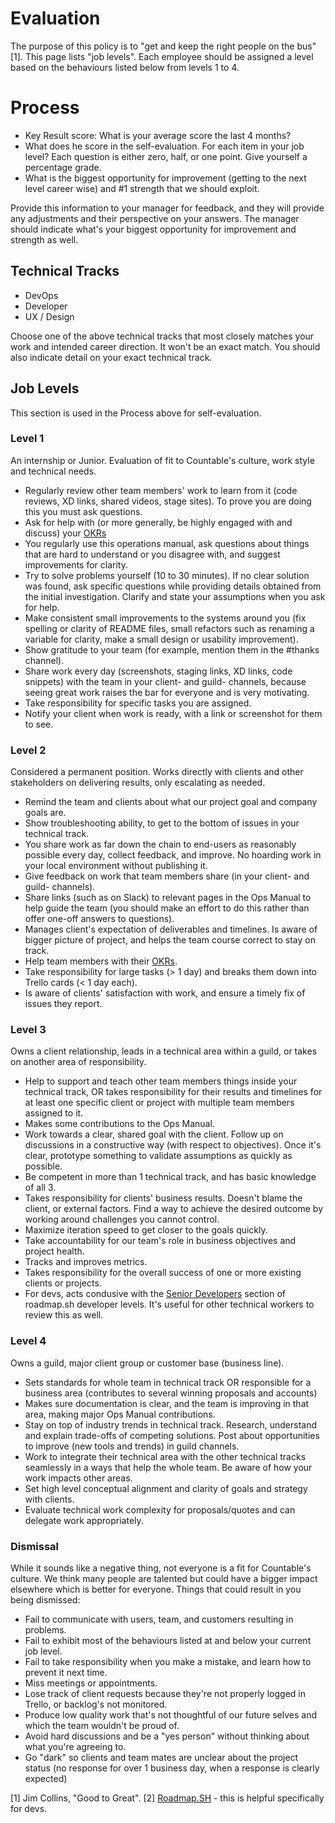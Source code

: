 
# Evaluation

The purpose of this policy is to "get and keep the right people on the bus" [1]. This page lists "job levels". Each employee should be assigned a level based on the behaviours listed below from levels 1 to 4.

# Process
  * Key Result score: What is your average score the last 4 months?
  * What does he score in the self-evaluation. For each item in your job level? Each question is either zero, half, or one point. Give yourself a percentage grade.
  * What is the biggest opportunity for improvement (getting to the next level career wise) and #1 strength that we should exploit.
  
Provide this information to your manager for feedback, and they will provide any adjustments and their perspective on your answers. The manager should indicate what's your biggest opportunity for improvement and strength as well.

## Technical Tracks
  * DevOps
  * Developer
  * UX / Design

Choose one of the above technical tracks that most closely matches your work and intended career direction. It won't be an exact match. You should also indicate detail on your exact technical track.

## Job Levels

This section is used in the Process above for self-evaluation.

### Level 1
An internship or Junior. Evaluation of fit to Countable's culture, work style and technical needs.

   * Regularly review other team members' work to learn from it (code reviews, XD links, shared videos, stage sites). To prove you are doing this you must ask questions.
   * Ask for help with (or more generally, be highly engaged with and discuss) your [OKRs](../../OKRS.md)
   * You regularly use this operations manual, ask questions about things that are hard to understand or you disagree with, and suggest improvements for clarity.
   * Try to solve problems yourself (10 to 30 minutes). If no clear solution was found, ask specific questions while providing details obtained from the initial investigation. Clarify and state your assumptions when you ask for help.
   * Make consistent small improvements to the systems around you (fix spelling or clarity of README files, small refactors such as renaming a variable for clarity, make a small design or usability improvement).
   * Show gratitude to your team (for example, mention them in the #thanks channel).
   * Share work every day (screenshots, staging links, XD links, code snippets) with the team in your client-<name> and guild-<name> channels, because seeing great work raises the bar for everyone and is very motivating.
   * Take responsibility for specific tasks you are assigned.
   * Notify your client when work is ready, with a link or screenshot for them to see.

### Level 2
Considered a permanent position. Works directly with clients and other stakeholders on delivering results, only escalating as needed.

   * Remind the team and clients about what our project goal and company goals are.
   * Show troubleshooting ability, to get to the bottom of issues in your technical track.
   * You share work as far down the chain to end-users as reasonably possible every day, collect feedback, and improve. No hoarding work in your local environment without publishing it.
   * Give feedback on work that team members share (in your client-<name> and guild-<name> channels).
   * Share links (such as on Slack) to relevant pages in the Ops Manual to help guide the team (you should make an effort to do this rather than offer one-off answers to questions).
   * Manages client's expectation of deliverables and timelines. Is aware of bigger picture of project, and helps the team course correct to stay on track.
   * Help team members with their [OKRs](../../OKRS.md).
   * Take responsibility for large tasks (> 1 day) and breaks them down into Trello cards (< 1 day each).
   * Is aware of clients' satisfaction with work, and ensure a timely fix of issues they report.


### Level 3
Owns a client relationship, leads in a technical area within a guild, or takes on another area of responsibility.

   * Help to support and teach other team members things inside your technical track, OR takes responsibility for their results and timelines for at least one specific client or project with multiple team members assigned to it.
   * Makes some contributions to the Ops Manual.
   * Work towards a clear, shared goal with the client. Follow up on discussions in a constructive way (with respect to objectives). Once it's clear, prototype something to validate assumptions as quickly as possible.
   * Be competent in more than 1 technical track, and has basic knowledge of all 3.
   * Takes responsibility for clients' business results. Doesn't blame the client, or external factors. Find a way to achieve the desired outcome by working around challenges you cannot control.
   * Maximize iteration speed to get closer to the goals quickly. 
   * Take accountability for our team's role in business objectives and project health.
   * Tracks and improves metrics.
   * Takes responsibility for the overall success of one or more existing clients or projects.
   * For devs, acts condusive with the [Senior Developers](https://roadmap.sh/guides/levels-of-seniority#senior-developers) section of roadmap.sh developer levels. It's useful for other technical workers to review this as well.

### Level 4

Owns a guild, major client group or customer base (business line).
   * Sets standards for whole team in technical track OR responsible for a business area (contributes to several winning proposals and accounts)
   * Makes sure documentation is clear, and the team is improving in that area, making major Ops Manual contributions.
   * Stay on top of industry trends in technical track. Research, understand and explain trade-offs of competing solutions. Post about opportunities to improve (new tools and trends) in guild channels.
   * Work to integrate their technical area with the other technical tracks seamlessly in a ways that help the whole team. Be aware of how your work impacts other areas.
   * Set high level conceptual alignment and clarity of goals and strategy with clients.
   * Evaluate technical work complexity for proposals/quotes and can delegate work appropriately.

### Dismissal

While it sounds like a negative thing, not everyone is a fit for Countable's culture. We think many people are talented but could have a bigger impact elsewhere which is better for everyone. Things that could result in you being dismissed:
   * Fail to communicate with users, team, and customers resulting in problems.
   * Fail to exhibit most of the behaviours listed at and below your current job level.
   * Fail to take responsibility when you make a mistake, and learn how to prevent it next time.
   * Miss meetings or appointments.
   * Lose track of client requests because they're not properly logged in Trello, or backlog's not monitored.
   * Produce low quality work that's not thoughtful of our future selves and which the team wouldn't be proud of.
   * Avoid hard discussions and be a "yes person" without thinking about what you're agreeing to.
   * Go "dark" so clients and team mates are unclear about the project status (no response for over 1 business day, when a response is clearly expected)
   
 
[1] Jim Collins, "Good to Great".
[2] [Roadmap.SH](https://roadmap.sh/guides/levels-of-seniority) - this is helpful specifically for devs.
